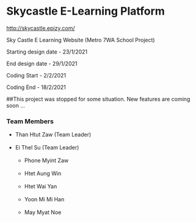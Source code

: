 # Skycastle E-Learning Platform
http://skycastle.epizy.com/

Sky Castle E Learning Website (Metro 7WA School Project)


Starting design date - 23/1/2021

End design date - 29/1/2021


Coding Start - 2/2/2021

Coding End - 18/2/2021

##This project was stopped for some situation. New features are coming soon ...


### Team Members 
- Than Htut Zaw (Team Leader) <br><br>
- Ei Thel Su (Team Leader) <br><br>
  - Phone Myint Zaw <br><br>
  - Htet Aung Win <br><br>
  - Htet Wai Yan <br><br>
  - Yoon Mi Mi Han <br><br>
  - May Myat Noe <br><br>
  
